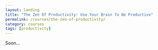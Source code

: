 ```yaml
---
layout: landing
title: "The Zen Of Productivity: Use Your Brain To Be Productive"
permalink: /courses/the-zen-of-productivity/
category: courses
tags: [productivity]
---
```


Soon...